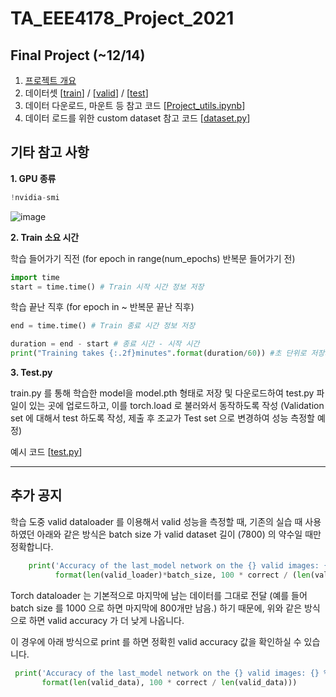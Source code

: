 # TA_EEE4178_Project_2021


## Final Project (~12/14)


1. [프로젝트 개요](https://drive.google.com/file/d/1EJj2ONjp0MemNHjRUQhCcxQtJqRknm1a/view?usp=sharing)
2. 데이터셋 [[train](https://drive.google.com/file/d/12RLV2Vgg9WBhU9ceIaNtYm77w4NQGB7M/view?usp=sharing)] / [[valid](https://drive.google.com/file/d/19m2D4ehI6gZ1JMgM4SedNIHmSwWwFDMp/view?usp=sharing)] / [[test](https://drive.google.com/file/d/1E39RuS-TrmqI7vbE-HDlDwTMsCJnV9TL/view?usp=sharing)]
3. 데이터 다운로드, 마운트 등 참고 코드 [[Project_utils.ipynb](https://github.com/seunghyeon528/TA_EEE4178_Project_2021/blob/main/Project_utils.ipynb)]
4. 데이터 로드를 위한 custom dataset 참고 코드 [[dataset.py](https://github.com/seunghyeon528/TA_EEE4178_Project_2021/blob/main/dataset.py)]






## 기타 참고 사항


**1. GPU 종류**
```python
!nvidia-smi
```

![image](https://user-images.githubusercontent.com/77431192/144526328-cf7c7a2b-7814-49fe-b4c9-dfd14d553416.png)




**2. Train 소요 시간**


  학습 들어가기 직전 (for epoch in range(num_epochs) 반복문 들어가기 전) 
```python
import time
start = time.time() # Train 시작 시간 정보 저장
```

  학습 끝난 직후 (for epoch in ~ 반복문 끝난 직후)
```python
end = time.time() # Train 종료 시간 정보 저장

duration = end - start # 종료 시간 - 시작 시간
print("Training takes {:.2f}minutes".format(duration/60)) #초 단위로 저장되므로, 60으로 나누어 분으로 표시
```




**3. Test.py**
  
  train.py 를 통해 학습한 model을 model.pth 형태로 저장 및 다운로드하여 test.py 파일이 있는 곳에 업로드하고, 이를 torch.load 로 불러와서 동작하도록 작성
  (Validation set 에 대해서 test 하도록 작성, 제출 후 조교가 Test set 으로 변경하여 성능 측정할 예정)
  
예시 코드       [[test.py](https://github.com/seunghyeon528/TA_EEE4178_Project_2021/blob/main/test.py)]




---
## 추가 공지


  학습 도중 valid dataloader 를 이용해서 valid 성능을 측정할 때, 기존의 실습 때 사용하였던 아래와 같은 방식은 batch size 가 valid dataset 길이 (7800) 의 약수일 때만 정확합니다.
 ```python
     print('Accuracy of the last_model network on the {} valid images: {} %'.\
           format(len(valid_loader)*batch_size, 100 * correct / (len(valid_loader)*batch_size)))
 ```
  Torch dataloader 는 기본적으로 마지막에 남는 데이터를 그대로 전달 (예를 들어 batch size 를 1000 으로 하면 마지막에 800개만 남음.) 하기 때문에, 위와 같은 방식으로 하면 valid accuracy 가 더 낮게 나옵니다.
  
  이 경우에 아래 방식으로 print 를 하면 정확힌 valid accuracy 값을 확인하실 수 있습니다. 
   ```python
    print('Accuracy of the last_model network on the {} valid images: {} %'.\
          format(len(valid_data), 100 * correct / len(valid_data)))
 ```       
